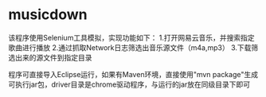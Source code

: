 # musicdown
该程序使用Selenium工具模拟，实现功能如下：
1.打开网易云音乐，并搜索指定歌曲进行播放
2.通过抓取Network日志筛选出音乐源文件（m4a,mp3）
3.下载筛选出来的源文件到指定目录

程序可直接导入Eclipse运行，如果有Maven环境，直接使用"mvn package"生成可执行jar包，driver目录是chrome驱动程序，与运行的jar放在同级目录下即可
